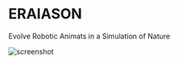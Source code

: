 # ERAIASON
Evolve Robotic Animats in a Simulation of Nature

![screenshot](https://github.com/ccrock4t/ERAIASON/assets/15344554/d78ad16a-220b-4192-a6bf-ff9dba36b846)

